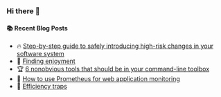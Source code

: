 ### Hi there 👋

<!--
**jorzel/jorzel** is a ✨ _special_ ✨ repository because its `README.md` (this file) appears on your GitHub profile.

Here are some ideas to get you started:

- 🔭 I’m currently working on ...
- 🌱 I’m currently learning ...
- 👯 I’m looking to collaborate on ...
- 🤔 I’m looking for help with ...
- 💬 Ask me about ...
- 📫 How to reach me: ...
- 😄 Pronouns: ...
- ⚡ Fun fact: ...
-->

#### :books: Recent Blog Posts
<!-- BLOGPOSTS:START -->
 - 🔥 [Step-by-step guide to safely introducing high-risk changes in your software system](https://jorzel.hashnode.dev/step-by-step-guide-to-safely-introducing-high-risk-changes-in-your-software-system)
 - 📰 [Finding enjoyment](https://jorzel.hashnode.dev/finding-enjoyment)
 - 🏆 [6 nonobvious tools that should be in your command-line toolbox](https://jorzel.hashnode.dev/6-tools-that-should-be-in-your-command-line-toolbox)
 - 🔘 [How to use Prometheus for web application monitoring](https://jorzel.hashnode.dev/how-to-use-prometheus-for-web-application-monitoring)
 - 📰 [Efficiency traps](https://jorzel.hashnode.dev/efficiency-traps)<!-- BLOGPOSTS:END -->